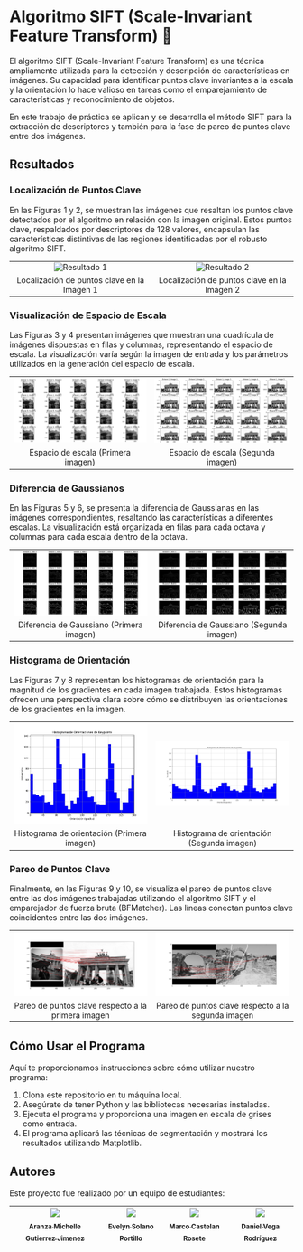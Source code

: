 # Algoritmo SIFT (Scale-Invariant Feature Transform) 📸
El algoritmo SIFT (Scale-Invariant Feature Transform) es una técnica ampliamente utilizada para la detección y descripción de características en imágenes. Su capacidad para identificar puntos clave invariantes a la escala y la orientación lo hace valioso en tareas como el emparejamiento de características y reconocimiento de objetos. 

En este trabajo de práctica se aplican y se desarrolla el método SIFT para la extracción de descriptores y también para la fase de pareo de puntos clave entre dos imágenes.


## Resultados

### Localización de Puntos Clave

En las Figuras 1 y 2, se muestran las imágenes que resaltan los puntos clave detectados por el algoritmo en relación con la imagen original. Estos puntos clave, respaldados por descriptores de 128 valores, encapsulan las características distintivas de las regiones identificadas por el robusto algoritmo SIFT.

<table>
  <tr>
    <td align="center">
      <img src="/images/Puntos Clave (Primera imagen).jpeg" alt="Resultado 1" width="400"/>
    </td>
    <td align="center">
      <img src="/images/Puntos Clave (Segunda imagen).jpeg" alt="Resultado 2" width="400"/>
    </td>
  </tr>
  <tr>
    <td align="center">
      Localización de puntos clave en la Imagen 1
    </td>
    <td align="center">
      Localización de puntos clave en la Imagen 2
    </td>
  </tr>
</table>


### Visualización de Espacio de Escala

Las Figuras 3 y 4 presentan imágenes que muestran una cuadrícula de imágenes dispuestas en filas y columnas, representando el espacio de escala. La visualización varía según la imagen de entrada y los parámetros utilizados en la generación del espacio de escala.

<table>
  <tr>
    <td align="center">
      <img src="/images/Espacio de escala (imagen 1).jpeg" alt="Resultado 1" width="400"/>
    </td>
    <td align="center">
      <img src="/images/Espacio de escala.jpeg" alt="Resultado 2" width="400"/>
    </td>
  </tr>
  <tr>
    <td align="center">
      Espacio de escala (Primera imagen)
    </td>
    <td align="center">
      Espacio de escala (Segunda imagen)
    </td>
  </tr>
</table>


### Diferencia de Gaussianos

En las Figuras 5 y 6, se presenta la diferencia de Gaussianas en las imágenes correspondientes, resaltando las características a diferentes escalas. La visualización está organizada en filas para cada octava y columnas para cada escala dentro de la octava.

<table>
  <tr>
    <td align="center">
      <img src="/images/Diferencia de Gaussiano (imagen 1).jpeg" alt="Resultado 1" width="400"/>
    </td>
    <td align="center">
      <img src="/images/Diferencia de Gausiano.jpeg" alt="Resultado 2" width="400"/>
    </td>
  </tr>
  <tr>
    <td align="center">
      Diferencia de Gaussiano (Primera imagen)
    </td>
    <td align="center">
      Diferencia de Gaussiano (Segunda imagen)
    </td>
  </tr>
</table>

### Histograma de Orientación

Las Figuras 7 y 8 representan los histogramas de orientación para la magnitud de los gradientes en cada imagen trabajada. Estos histogramas ofrecen una perspectiva clara sobre cómo se distribuyen las orientaciones de los gradientes en la imagen.

<table>
  <tr>
    <td align="center">
      <img src="/images/Histograma de orientacion  (imagen 1).jpeg" alt="Resultado 1" width="400"/>
    </td>
    <td align="center">
      <img src="/images/Histograma de orientacion.jpeg" alt="Resultado 2" width="400"/>
    </td>
  </tr>
  <tr>
    <td align="center">
      Histograma de orientación (Primera imagen)
    </td>
    <td align="center">
      Histograma de orientación (Segunda imagen)
    </td>
  </tr>
</table>

### Pareo de Puntos Clave

Finalmente, en las Figuras 9 y 10, se visualiza el pareo de puntos clave entre las dos imágenes trabajadas utilizando el algoritmo SIFT y el emparejador de fuerza bruta (BFMatcher). Las líneas conectan puntos clave coincidentes entre las dos imágenes.


<table>
  <tr>
    <td align="center">
      <img src="/images/Pareo de puntos clave (imagen 1).jpeg" alt="Resultado 1" width="400"/>
    </td>
    <td align="center">
      <img src="/images/Pareo de puntos clave.jpeg" alt="Resultado 2" width="400"/>
    </td>
  </tr>
  <tr>
    <td align="center">
      Pareo de puntos clave respecto a la primera imagen
    </td>
    <td align="center">
     Pareo de puntos clave respecto a la segunda imagen
    </td>
  </tr>
</table>


## Cómo Usar el Programa

Aquí te proporcionamos instrucciones sobre cómo utilizar nuestro programa:
1. Clona este repositorio en tu máquina local.
2. Asegúrate de tener Python y las bibliotecas necesarias instaladas.
3. Ejecuta el programa y proporciona una imagen en escala de grises como entrada.
4. El programa aplicará las técnicas de segmentación y mostrará los resultados utilizando Matplotlib.

## Autores

Este proyecto fue realizado por un equipo de estudiantes:

| [<img src="https://avatars.githubusercontent.com/u/113084234?v=4" width=115><br><sub>Aranza Michelle Gutierrez Jimenez</sub>](https://github.com/AranzaMich) |  [<img src="https://avatars.githubusercontent.com/u/113297618?v=4" width=115><br><sub>Evelyn Solano Portillo</sub>](https://github.com/Eveeelyyyn) |  [<img src="https://avatars.githubusercontent.com/u/112792541?v=4" width=115><br><sub>Marco Castelan Rosete</sub>](https://github.com/marco2220x) | [<img src="https://avatars.githubusercontent.com/u/113079687?v=4" width=115><br><sub>Daniel Vega Rodríguez</sub>](https://github.com/DanVer2002) |
| :---: | :---: | :---: | :---: |
